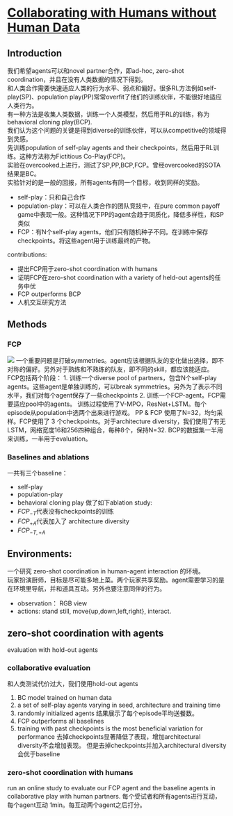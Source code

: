 # [Collaborating with Humans without Human Data](https://arxiv.org/pdf/2110.08176.pdf)

## Introduction
我们希望agents可以和novel partner合作，即ad-hoc, zero-shot coordination，并且在没有人类数据的情况下得到。  
和人类合作需要快速适应人类的行为水平、弱点和偏好。很多RL方法例如self-play(SP)、population play(PP)常常overfit了他们的训练伙伴，不能很好地适应人类行为。  
有一种方法是收集人类数据，训练一个人类模型，然后用于RL的训练，称为behavioral cloning play(BCP).  
我们认为这个问题的关键是得到diverse的训练伙伴，可以从competitive的领域得到灵感。  
先训练population of self-play agents and their checkpoints，然后用于RL训练。这种方法称为Fictitious Co-Play(FCP)。  
实验在overcooked上进行，测试了SP,PP,BCP,FCP。曾经overcooked的SOTA结果是BC。  
实验针对的是一般的回报，所有agents有同一个目标，收到同样的奖励。
+ self-play：只和自己合作
+ population-play：可以在人类合作的团队竞技中，在pure common payoff game中表现一般。这种情况下PP的agent会趋于同质化，降低多样性，和SP类似
+ FCP：有N个self-play agents，他们只有随机种子不同。在训练中保存checkpoints。将这些agent用于训练最终的产物。  

contributions:
+ 提出FCP用于zero-shot coordination with humans
+ 证明FCP在zero-shot coordination with a variety of held-out agents的任务中优
+ FCP outperforms BCP
+ 人机交互研究方法

## Methods
### FCP
<img src="https://github.com/EthanYang233/MyWiki/blob/master/pics/FCP1.png?raw=true">
一个重要问题是打破symmetries。agent应该根据队友的变化做出选择，即不对称的偏好。另外对于熟练和不熟练的队友，即不同的skill，都应该能适应。
FCP包括两个阶段：
1. 训练一个diverse pool of partners，包含N个self-play agents。这些agent是单独训练的，可以break symmetries。另外为了表示不同水平，我们对每个agent保存了一些checkpoints
2. 训练一个FCP-agent。FCP需要适应pool中的agents。  
训练过程使用了V-MPO，ResNet+LSTM。每个episode从population中选两个出来进行游戏。  
PP & FCP 使用了N=32，均匀采样。FCP使用了 3 个checkpoints。对于architecture diversity，我们使用了有无LSTM，网络宽度16和256四种组合，每种8个，保持N=32.
BCP的数据集一半用来训练，一半用于evaluation。

### Baselines and ablations
一共有三个baseline：
+ self-play
+ population-play
+ behavioral cloning play
做了如下ablation study:
+ $FCP_{-T}$代表没有checkpoints的训练
+ $FCP_{+A}$代表加入了 architecture diversity
+ $FCP_{-T,+A}$  

## Environments:
一个研究 zero-shot coordination in human-agent interaction 的环境。  
玩家扮演厨师，目标是尽可能多地上菜。两个玩家共享奖励。agent需要学习的是在环境里导航，并和道具互动。另外也要注意同伴的行为。
+ observation： RGB view
+ actions: stand still, move{up,down,left,right}, interact.

## zero-shot coordination with agents
evaluation with hold-out agents
### collaborative evaluation
和人类测试代价过大，我们使用hold-out agents
1. BC model trained on human data
2. a set of self-play agents varying in seed, architecture and training time
3. randomly initialized agents
结果展示了每个episode平均送餐数。
1. FCP outperforms all baselines
2. training with past checkpoints is the most beneficial variation for performance
去掉checkpoints显著降低了表现，增加architectural diversity不会增加表现。
但是去掉checkpoints并加入architectural diversity会优于baseline

### zero-shot coordination with humans
run an online study to evaluate our FCP agent and the baseline agents in collaborative
play with human partners.
每个受试者和所有agents进行互动，每个agent互动 1min。每互动两个agent之后打分。


